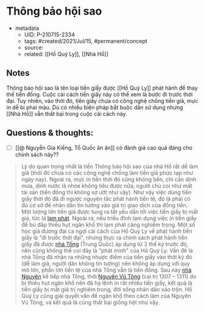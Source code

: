 # Thông bảo hội sao

- metadata
	- UID: P-210715-2334
	- tags: #created/2021/Jul/15, #permanent/concept 
	- source: 
	- related: [[Hồ Quý Ly]], [[Nhà Hồ]] 

## Notes
Thông bảo hội sao là tên loại tiền giấy được [[Hồ Quý Ly]] phát hành để thay thế tiền đồng. Cuộc cải cách tiền giấy này có thể xem là bước đi trước thời đại. Tuy nhiên, vào thời đó, tiền giấy chưa có công nghệ chống tiền giả, mực in dễ bị phai màu. Dù có nhiều biện pháp bắt buộc dân sử dụng nhưng [[Nhà Hồ]] vẫn thất bại trong cuộc cải cách này.

## Questions & thoughts:
- [ ] [[@ Nguyễn Gia Kiểng, Tổ Quốc ăn ăn]] có đánh giá cao quá đáng cho chính sách này??
> Lý do quan trọng nhất là tiền Thông bảo hội sao của nhà Hồ rất dễ làm giả (thời đó chưa có các công nghệ chống làm tiền giả phức tạp như ngày nay). Ngoài ra, mực in tiền thời đó cũng không bền, chỉ cần dính mưa, dính nước là nhòe không tiêu được nữa, người chủ coi như mất tài sản (tiền đồng thì không sợ ướt như vậy). Như vậy việc dùng tiền giấy thời đó đã đi ngược nguyên tắc phát hành tiền tệ, đó là phải có đủ cơ sở để nhân dân tin tưởng vào giá trị giao dịch của đồng tiền. Một lượng lớn tiền giả được tung ra tất yếu dẫn tới việc tiền giấy bị mất giá, tức là [lạm phát](https://vi.wikipedia.org/wiki/L%E1%BA%A1m_ph%C3%A1t "Lạm phát"). Ngoài ra, nếu triều đình lạm dụng việc in tiền giấy để bù đắp thiếu hụt ngân khố thì lạm phát càng nghiêm trọng.
> Một số học giả đương đại ca ngợi cải cách của Hồ Quý Ly về phát hành tiền giấy là "đi trước thời đại", nhưng thực ra chính sách phát hành tiền giấy đã được [nhà Tống](https://vi.wikipedia.org/wiki/Nh%C3%A0_T%E1%BB%91ng "Nhà Tống") (Trung Quốc) áp dụng từ 3 thế kỷ trước đó, nên cũng không thể coi đây là "phát minh" của Hồ Quý Ly. Vấn đề là nhà Tống đã nhận ra những nhược điểm của tiền giấy vào thời kỳ đó (dễ làm giả, người dân không tin tưởng) nên không áp dụng với quy mô lớn, phần lớn tiền tệ của nhà Tống vẫn là tiền đồng. Sau này [nhà Nguyên](https://vi.wikipedia.org/wiki/Nh%C3%A0_Nguy%C3%AAn "Nhà Nguyên") kế tiếp nhà Tống, thời [Nguyên Vũ Tông](https://vi.wikipedia.org/wiki/Nguy%C3%AAn_V%C5%A9_T%C3%B4ng "Nguyên Vũ Tông") (cai trị 1307 – 1311) do bị thiếu hụt ngân khố nên đã hạ lệnh in rất nhiều tiền giấy, kết quả là tiền giấy bị mất giá trị nghiêm trọng, đời sống nhân dân xáo trộn. Hồ Quý Ly cũng giải quyết vấn đề ngân khố theo cách làm của Nguyên Vũ Tông, và kết quả là cũng thất bại giống hệt như vậy.

